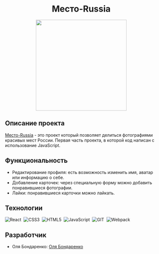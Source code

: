 <h1 align='center'>Место-Russia</h1>

<p align='center'>
 <img src="https://i.giphy.com/media/NU9hqIw9vN0fm/giphy.webp" width="300" height="auto"/>
<p/>

## Описание проекта

<a href="https://bonnhelga86.github.io/project_mesto_russia_2023/" target="_blank">Место-Russia</a> - это проект который позволяет делиться фотографиями красивых мест России.
Первая часть проекта, в которой код написан с использование JavaScript.

## Функциональность

- Редактирование профиля: есть возможность изменить имя, аватар или информацию о себе.
- Добавление карточек: через специальную форму можно добавить понравившиеся фотографии.
- Лайки: понравившиеся карточки можно лайкать.

## Технологии

<div>
  <img src="https://img.shields.io/badge/React-%23fcc630?logo=react&logoColor=%23fff"
  title="React" alt="React"/>&nbsp;
  <img src="https://img.shields.io/badge/CSS3-%23df2367?logo=css3&logoColor=%23fff"
  title="CSS3" alt="CSS3"/>&nbsp;
  <img src="https://img.shields.io/badge/HTML5-%23532ba3?logo=html5&logoColor=%23fff"
  title="HTML5" alt="HTML5"/>&nbsp;
  <img src="https://img.shields.io/badge/JavaScript-%230e8278?logo=javascript&logoColor=%23fff"
  title="JavaScript" alt="JavaScript"/>&nbsp;
  <img src="https://img.shields.io/badge/GIT-%23c9d93b?logo=git&logoColor=%23fff"
  title="GIT" alt="GIT"/>&nbsp;
  <img src="https://img.shields.io/badge/Webpack-%23318835?logo=webpack&logoColor=%23fff"
  title="Webpack" alt="Webpack"/>
</div>

## Разработчик

- Оля Бондаренко: [Оля Бондаренко](https://github.com/bonnhelga86)
